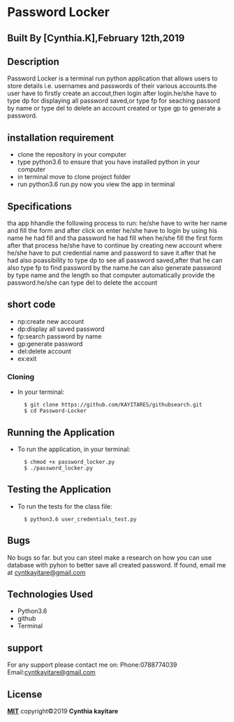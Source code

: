 # Password Locker

## Built By [Cynthia.K],February 12th,2019

## Description
Password Locker is a terminal run python application that allows users to store details i.e. usernames and passwords of their various accounts.the user have to firstly create an accout,then login after login.he/she have to type dp for displaying all password saved,or type fp for seaching passord by name or type del to delete an account created or type gp to generate a password.

## installation requirement
* clone the repository in your computer
* type python3.6 to ensure that you have installed python in your computer
* in terminal move to clone project folder
* run python3.6 run.py
now you view the app in terminal

## Specifications
tha app hhandle the following process to run:
he/she have to write her name and fill the form and after click on enter he/she have to login by using his name he had fill and tha password he had fill when he/she fill the first form after that process he/she have to continue by creating new account where he/she have to put credential name and password to save it.after that he had also poassibility to type dp to see all password saved,after that he can also type fp to find password by the name.he can also generate password by type name and the length so that computer automatically provide the password.he/she can type del to delete the account  
## short code
* np:create new account
* dp:display all saved password
* fp:search password by name
* gp:generate password
* del:delete account
* ex:exit

### Cloning
* In your terminal:
        
        $ git clone https://github.com/KAYITARES/githubsearch.git
        $ cd Password-Locker

## Running the Application
* To run the application, in your terminal:

        $ chmod +x password_locker.py
        $ ./password_locker.py
        
## Testing the Application
* To run the tests for the class file:

        $ python3.6 user_credentials_test.py
## Bugs
No bugs so far. but you can steel make a research on how you can use database with pyhon to better save all created password. If found, email me at cyntkayitare@gmail.com
        
## Technologies Used
* Python3.6
* github
* Terminal
## support
For any support please contact me on:
Phone:0788774039
Email:cyntkayitare@gmail.com
## License
**[MIT](http://choosealicense.com/licenses/mit)** copyright&copy;2019 **Cynthia kayitare**


